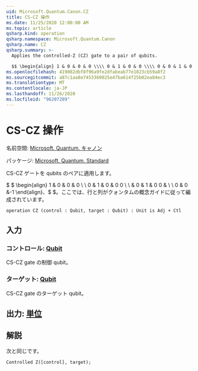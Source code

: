 ```yaml
---
uid: Microsoft.Quantum.Canon.CZ
title: CS-CZ 操作
ms.date: 11/25/2020 12:00:00 AM
ms.topic: article
qsharp.kind: operation
qsharp.namespace: Microsoft.Quantum.Canon
qsharp.name: CZ
qsharp.summary: >-
  Applies the controlled-Z (CZ) gate to a pair of qubits.

  $$ \begin{align} 1 & 0 & 0 & 0 \\\\ 0 & 1 & 0 & 0 \\\\ 0 & 0 & 1 & 0 \\\\ 0 & 0 & 0 & -1 \end{align}, $$ where rows and columns are organized as in the quantum concepts guide.
ms.openlocfilehash: 419082dbf8f96a9fe2dfabeab77e1823cb59a8f2
ms.sourcegitcommit: a87c1aa8e7453360025e47ba614f25b02ea84ec3
ms.translationtype: MT
ms.contentlocale: ja-JP
ms.lasthandoff: 11/26/2020
ms.locfileid: "96207209"
---
```

# <a name="cz-operation"></a>CS-CZ 操作

名前空間: [Microsoft. Quantum. キャノン](xref:Microsoft.Quantum.Canon)

パッケージ: [Microsoft. Quantum. Standard](https://nuget.org/packages/Microsoft.Quantum.Standard)


CS-CZ ゲートを qubits のペアに適用します。

$ $ \begin{align} 1 & 0 & 0 & 0 \\ \\ 0 & 1 & 0 & 0 0 \\ \\ & 0 & 1 & 0 0 & \\ \\ 0 & 0 &-1 \end{align}、$ $。ここでは、行と列がクォンタムの概念ガイドに従って編成されています。

```qsharp
operation CZ (control : Qubit, target : Qubit) : Unit is Adj + Ctl
```


## <a name="input"></a>入力

### <a name="control--qubit"></a>コントロール: [Qubit](xref:microsoft.quantum.lang-ref.qubit)

CS-CZ gate の制御 qubit。


### <a name="target--qubit"></a>ターゲット: [Qubit](xref:microsoft.quantum.lang-ref.qubit)

CS-CZ gate のターゲット qubit。



## <a name="output--unit"></a>出力: [単位](xref:microsoft.quantum.lang-ref.unit)



## <a name="remarks"></a>解説

次と同じです。

```qsharp
Controlled Z([control], target);
```